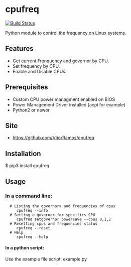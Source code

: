 # cpufreq

[![Build Status](https://travis-ci.com/VitorRamos/cpufreq.svg?branch=master)](https://travis-ci.com/VitorRamos/cpufreq)

Python module to control the frequency on Linux systems.

## Features

 - Get current Frenquency and governor by CPU.
 - Set frequency by CPU.
 - Enable and Disable CPUs.

## Prerequisites

 - Custom CPU power managment enabled on BIOS
 - Power Management Driver installed (acpi for example)
 - Python2 or newer

## Site

 - <https://github.com/VitorRamos/cpufreq>

## Installation

 $ pip3 install cpufreq

## Usage

 ### In a command line:

```
  # Listing the governors and frequencies of cpus
     cpufreq --info
  # Setting a governor for specifics CPU
     cpufreq setgovernor powersave --cpus 0,1,2
  # Resetting cpus and frequencies status
     cpufreq --reset
  # Help 
     cpufreq --help
```

 #### In a python script:
 Use the example file script: example.py

